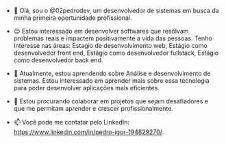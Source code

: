 - 👋 Olá, sou o @02pedrodev, um desenvolvedor de sistemas em busca da minha primeira oportunidade profissional.

- 😉 Estou interessado em desenvolver softwares que resolvam problemas reais e impactem positivamente a vida das pessoas. Tenho interesse nas áreas: Estagio de desenvolvimento web, Estágio como desenvolvedor front end, Estágio como desenvolvedor fullstack, Estágio como desenvolvedor back end.

- 🌱 Atualmente, estou aprendendo sobre Análise e desenvolvimento de sistemas. Estou interessado em aprender mais sobre essa tecnologia para poder desenvolver aplicações mais eficientes.

- 🔎 Estou procurando colaborar em projetos que sejam desafiadores e que me permitam aprender e crescer profissionalmente.

- 📫 Você pode me contatar pelo LinkedIn: https://www.linkedin.com/in/pedro-igor-194829270/.
